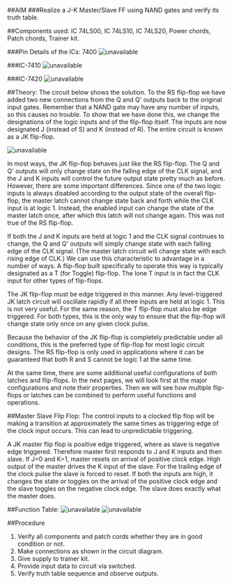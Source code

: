 ##AIM
###Realize a J-K Master/Slave FF using NAND gates and verify its truth table.

##Components used:
IC 74LS00, IC 74LS10, IC 74LS20, Power chords, Patch chords, Trainer kit.

###Pin Details of the ICs:  7400
![unavailable](jk1.png)


###IC-7410
![unavailable](jk2.png)


###IC-7420
![unavailable](jk3.png)
 

##Theory:
The circuit below shows the solution. To the RS flip-flop we have added two new connections from the Q and Q' outputs back to the original input gates. Remember that a NAND gate may have any number of inputs, so this causes no trouble. To show that we have done this, we change the designations of the logic inputs and of the flip-flop itself. The inputs are now designated J (instead of S) and K (instead of R). The entire circuit is known as a JK flip-flop.
 
![unavailable](jk4.png)

In most ways, the JK flip-flop behaves just like the RS flip-flop. The Q and Q' outputs will only change state on the falling edge of the CLK signal, and the J and K inputs will control the future output state pretty much as before. However, there are some important differences. 
Since one of the two logic inputs is always disabled according to the output state of the overall flip-flop, the master latch cannot change state back and forth while the CLK input is at logic 1. Instead, the enabled input can change the state of the master latch once, after which this latch will not change again. This was not true of the RS flip-flop.

If both the J and K inputs are held at logic 1 and the CLK signal continues to change, the Q and Q' outputs will simply change state with each falling edge of the CLK signal. (The master latch circuit will change state with each rising edge of CLK.) We can use this characteristic to advantage in a number of ways. A flip-flop built specifically to operate this way is typically designated as a T (for Toggle) flip-flop. The lone T input is in fact the CLK input for other types of flip-flops.

The JK flip-flop must be edge triggered in this manner. Any level-triggered JK latch circuit will oscillate rapidly if all three inputs are held at logic 1. This is not very useful. For the same reason, the T flip-flop must also be edge triggered. For both types, this is the only way to ensure that the flip-flop will change state only once on any given clock pulse.

Because the behavior of the JK flip-flop is completely predictable under all conditions, this is the preferred type of flip-flop for most logic circuit designs. The RS flip-flop is only used in applications where it can be guaranteed that both R and S cannot be logic 1 at the same time.

At the same time, there are some additional useful configurations of both latches and flip-flops. In the next pages, we will look first at the major configurations and note their properties. Then we will see how multiple flip-flops or latches can be combined to perform useful functions and operations.

##Master Slave Flip Flop:
The control inputs to a clocked flip flop will be making a transition at approximately the same times as triggering edge of the clock input occurs. This can lead to unpredictable triggering.
      
A JK master flip flop is positive edge triggered, where as slave is negative edge triggered. Therefore master first responds to J and K inputs and then slave. If J=0 and K=1, master resets on arrival of positive clock edge. High output of the master drives the K input of the slave. For the trailing edge of the clock pulse the slave is forced to reset. If both the inputs are high, it changes the state or toggles on the arrival of the positive clock edge and the slave toggles on the negative clock edge. The slave does exactly what the master does.

##Function Table:
![unavailable](jk5.png)
![unavailable](jk6.png)

##Procedure
1. Verify all components and patch cords whether they are in good condition or not.
2. Make connections as shown in the circuit diagram.
3. Give supply to trainer kit.
4. Provide input data to circuit via switched.
5. Verify truth table sequence and observe outputs.

